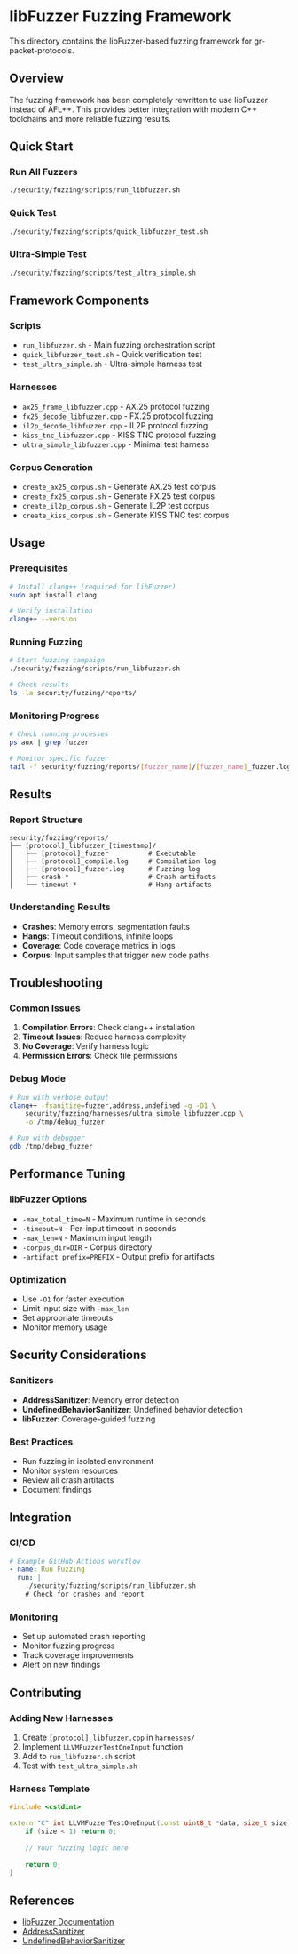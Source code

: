 # libFuzzer Fuzzing Framework

This directory contains the libFuzzer-based fuzzing framework for gr-packet-protocols.

## Overview

The fuzzing framework has been completely rewritten to use libFuzzer instead of AFL++. This provides better integration with modern C++ toolchains and more reliable fuzzing results.

## Quick Start

### Run All Fuzzers
```bash
./security/fuzzing/scripts/run_libfuzzer.sh
```

### Quick Test
```bash
./security/fuzzing/scripts/quick_libfuzzer_test.sh
```

### Ultra-Simple Test
```bash
./security/fuzzing/scripts/test_ultra_simple.sh
```

## Framework Components

### Scripts
- `run_libfuzzer.sh` - Main fuzzing orchestration script
- `quick_libfuzzer_test.sh` - Quick verification test
- `test_ultra_simple.sh` - Ultra-simple harness test

### Harnesses
- `ax25_frame_libfuzzer.cpp` - AX.25 protocol fuzzing
- `fx25_decode_libfuzzer.cpp` - FX.25 protocol fuzzing  
- `il2p_decode_libfuzzer.cpp` - IL2P protocol fuzzing
- `kiss_tnc_libfuzzer.cpp` - KISS TNC protocol fuzzing
- `ultra_simple_libfuzzer.cpp` - Minimal test harness

### Corpus Generation
- `create_ax25_corpus.sh` - Generate AX.25 test corpus
- `create_fx25_corpus.sh` - Generate FX.25 test corpus
- `create_il2p_corpus.sh` - Generate IL2P test corpus
- `create_kiss_corpus.sh` - Generate KISS TNC test corpus

## Usage

### Prerequisites
```bash
# Install clang++ (required for libFuzzer)
sudo apt install clang

# Verify installation
clang++ --version
```

### Running Fuzzing
```bash
# Start fuzzing campaign
./security/fuzzing/scripts/run_libfuzzer.sh

# Check results
ls -la security/fuzzing/reports/
```

### Monitoring Progress
```bash
# Check running processes
ps aux | grep fuzzer

# Monitor specific fuzzer
tail -f security/fuzzing/reports/[fuzzer_name]/[fuzzer_name]_fuzzer.log
```

## Results

### Report Structure
```
security/fuzzing/reports/
├── [protocol]_libfuzzer_[timestamp]/
│   ├── [protocol]_fuzzer          # Executable
│   ├── [protocol]_compile.log     # Compilation log
│   ├── [protocol]_fuzzer.log      # Fuzzing log
│   ├── crash-*                    # Crash artifacts
│   └── timeout-*                  # Hang artifacts
```

### Understanding Results
- **Crashes**: Memory errors, segmentation faults
- **Hangs**: Timeout conditions, infinite loops
- **Coverage**: Code coverage metrics in logs
- **Corpus**: Input samples that trigger new code paths

## Troubleshooting

### Common Issues
1. **Compilation Errors**: Check clang++ installation
2. **Timeout Issues**: Reduce harness complexity
3. **No Coverage**: Verify harness logic
4. **Permission Errors**: Check file permissions

### Debug Mode
```bash
# Run with verbose output
clang++ -fsanitize=fuzzer,address,undefined -g -O1 \
    security/fuzzing/harnesses/ultra_simple_libfuzzer.cpp \
    -o /tmp/debug_fuzzer

# Run with debugger
gdb /tmp/debug_fuzzer
```

## Performance Tuning

### libFuzzer Options
- `-max_total_time=N` - Maximum runtime in seconds
- `-timeout=N` - Per-input timeout in seconds  
- `-max_len=N` - Maximum input length
- `-corpus_dir=DIR` - Corpus directory
- `-artifact_prefix=PREFIX` - Output prefix for artifacts

### Optimization
- Use `-O1` for faster execution
- Limit input size with `-max_len`
- Set appropriate timeouts
- Monitor memory usage

## Security Considerations

### Sanitizers
- **AddressSanitizer**: Memory error detection
- **UndefinedBehaviorSanitizer**: Undefined behavior detection
- **libFuzzer**: Coverage-guided fuzzing

### Best Practices
- Run fuzzing in isolated environment
- Monitor system resources
- Review all crash artifacts
- Document findings

## Integration

### CI/CD
```yaml
# Example GitHub Actions workflow
- name: Run Fuzzing
  run: |
    ./security/fuzzing/scripts/run_libfuzzer.sh
    # Check for crashes and report
```

### Monitoring
- Set up automated crash reporting
- Monitor fuzzing progress
- Track coverage improvements
- Alert on new findings

## Contributing

### Adding New Harnesses
1. Create `[protocol]_libfuzzer.cpp` in `harnesses/`
2. Implement `LLVMFuzzerTestOneInput` function
3. Add to `run_libfuzzer.sh` script
4. Test with `test_ultra_simple.sh`

### Harness Template
```cpp
#include <cstdint>

extern "C" int LLVMFuzzerTestOneInput(const uint8_t *data, size_t size) {
    if (size < 1) return 0;
    
    // Your fuzzing logic here
    
    return 0;
}
```

## References

- [libFuzzer Documentation](https://llvm.org/docs/LibFuzzer.html)
- [AddressSanitizer](https://github.com/google/sanitizers/wiki/AddressSanitizer)
- [UndefinedBehaviorSanitizer](https://clang.llvm.org/docs/UndefinedBehaviorSanitizer.html)

